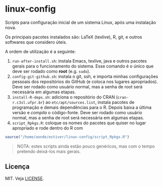# linux-config

Scripts para configuração inicial de um sistema Linux, após uma
instalação nova.

Os principais pacotes instalados são: LaTeX (texlive), R, git, e outros
softwares que considero úteis. 

A ordem de utilização é a seguinte:

1. `run-after-install.sh`: instala Emacs, texlive, java  e outros
pacotes gerais para o funcionamento do sistema. Esse comando é o único
que deve ser rodado como **root** (e.g. `sudo`). 
2. `config-git-github.sh`: instala o git, ssh, e importa minhas
configurações pessoais dos repositórios do GitHub (e coloca nos lugares
apropriados). Deve ser rodado como usuário normal, mas a senha de root
será necessária em algumas etapas. 
3. `install-R-deps.sh`: adiciona o repositório do CRAN
(`cran-r.c3sl.ufpr.br`) ao `etc/apt/sources.list`, instala pacotes de
programação e demais dependências para o R. Depois baixa a última versão
e *compila* o código-fonte. Deve ser rodado como usuário normal, mas a
senha de root será necessária em algumas etapas. 
4. `script_Rpkgs.R`: coloque os nomes do pacotes que quiser no lugar
apropriado e rode dentro do R com

```r
source("/home/aonde/estiver/linux-config/script_Rpkgs.R")
```

> NOTA: estes scripts ainda estão pouco genéricos, mas com o tempo pretendo deixá-los mais gerais.

## Licença

MIT. Veja [LICENSE](LICENSE.md).

